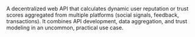 A decentralized web API that calculates dynamic user reputation or trust scores aggregated from multiple platforms (social signals, feedback, transactions). It combines API development, data aggregation, and trust modeling in an uncommon, practical use case.
